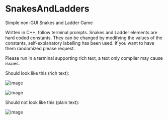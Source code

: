 # SnakesAndLadders
Simple non-GUI Snakes and Ladder Game

Written in C++, follow terminal prompts. Snakes and Ladder elements are hard coded constants. They can be changed by modifying the values of the constants, self-explanatory labelling has been used. If you want to have them randomized please request. 

Please run in a terminal supporting rich text, a text only compiler may cause issues. 


Should look like this (rich text):

![image](https://user-images.githubusercontent.com/1520612/113036380-395ab300-9162-11eb-99a4-d64db2ebfa36.png)

![image](https://user-images.githubusercontent.com/1520612/113036497-64450700-9162-11eb-9cc2-38816eb7179c.png)

Should not look like this (plain text):

![image](https://user-images.githubusercontent.com/1520612/113036546-76bf4080-9162-11eb-90b7-5961234a1415.png)
